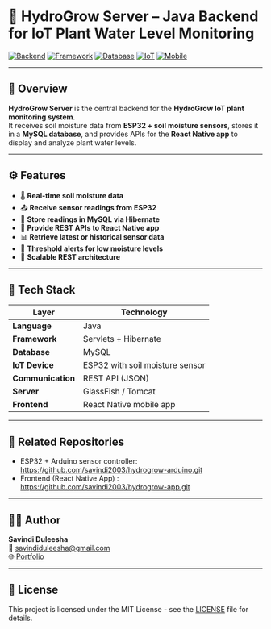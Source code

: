 # 🌱 HydroGrow Server – Java Backend for IoT Plant Water Level Monitoring

[![Backend](https://img.shields.io/badge/backend-Java-orange)]()
[![Framework](https://img.shields.io/badge/framework-Servlets%20%26%20Hibernate-blue)]()
[![Database](https://img.shields.io/badge/database-MySQL-lightgrey)]()
[![IoT](https://img.shields.io/badge/device-ESP32-green)]()
[![Mobile](https://img.shields.io/badge/app-React%20Native-lightblue)]()

---

## 🧩 Overview

**HydroGrow Server** is the central backend for the **HydroGrow IoT plant monitoring system**.  
It receives soil moisture data from **ESP32 + soil moisture sensors**, stores it in a **MySQL database**, and provides APIs for the **React Native app** to display and analyze plant water levels.

---

## ⚙️ Features

- 🌡️ **Real-time soil moisture data**
- 📤 **Receive sensor readings from ESP32**
- 💾 **Store readings in MySQL via Hibernate**
- 📱 **Provide REST APIs to React Native app**
- 📊 **Retrieve latest or historical sensor data**
- 🧠 **Threshold alerts for low moisture levels**
- 🔁 **Scalable REST architecture**

---

## 🧱 Tech Stack

| Layer | Technology |
|--------|-------------|
| **Language** | Java |
| **Framework** | Servlets + Hibernate |
| **Database** | MySQL |
| **IoT Device** | ESP32 with soil moisture sensor |
| **Communication** | REST API (JSON) |
| **Server** | GlassFish / Tomcat |
| **Frontend** | React Native mobile app |

---

## 🔗 Related Repositories

 - ESP32 + Arduino sensor controller: https://github.com/savindi2003/hydrogrow-arduino.git
 - Frontend (React Native App) : https://github.com/savindi2003/hydrogrow-app.git

---

## 👩‍💻 Author
**Savindi Duleesha**  
📧 savindiduleesha@gmail.com  
🌐 [Portfolio](https://savindi2003.github.io/my-portfolio/)

---

## 📜 License
This project is licensed under the MIT License - see the [LICENSE](LICENSE) file for details.

